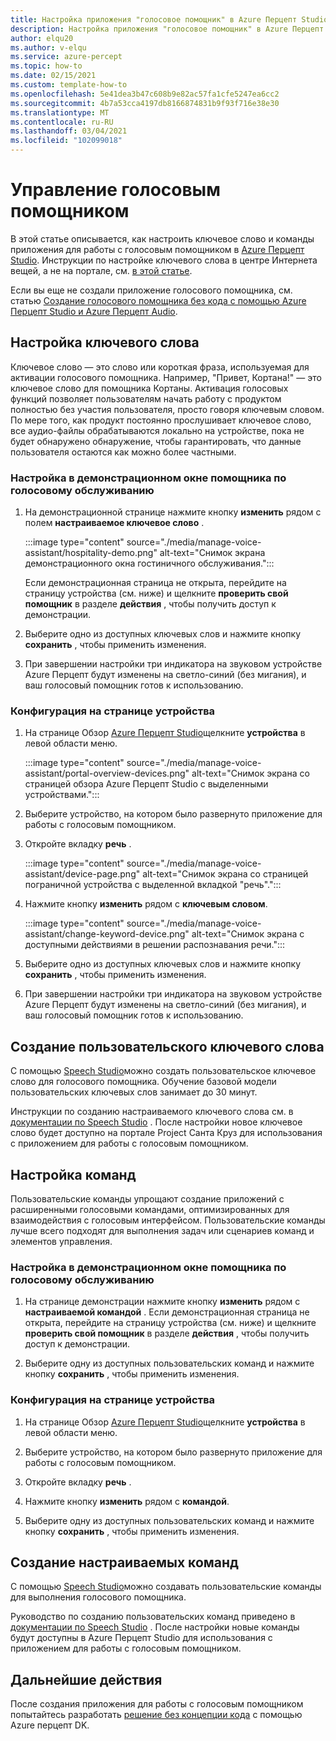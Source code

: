 ```yaml
---
title: Настройка приложения "голосовое помощник" в Azure Перцепт Studio
description: Настройка приложения "голосовое помощник" в Azure Перцепт Studio
author: elqu20
ms.author: v-elqu
ms.service: azure-percept
ms.topic: how-to
ms.date: 02/15/2021
ms.custom: template-how-to
ms.openlocfilehash: 5e41dea3b47c608b9e82ac57fa1cfe5247ea6cc2
ms.sourcegitcommit: 4b7a53cca4197db8166874831b9f93f716e38e30
ms.translationtype: MT
ms.contentlocale: ru-RU
ms.lasthandoff: 03/04/2021
ms.locfileid: "102099018"
---
```

# <a name="managing-your-voice-assistant"></a>Управление голосовым помощником

В этой статье описывается, как настроить ключевое слово и команды приложения для работы с голосовым помощником в [Azure Перцепт Studio](https://go.microsoft.com/fwlink/?linkid=2135819). Инструкции по настройке ключевого слова в центре Интернета вещей, а не на портале, см. [в этой статье](./how-to-configure-voice-assistant.md).

Если вы еще не создали приложение голосового помощника, см. статью [Создание голосового помощника без кода с помощью Azure Перцепт Studio и Azure Перцепт Audio](./tutorial-no-code-speech.md).

## <a name="keyword-configuration"></a>Настройка ключевого слова

Ключевое слово — это слово или короткая фраза, используемая для активации голосового помощника. Например, "Привет, Кортана!" — это ключевое слово для помощника Кортаны. Активация голосовых функций позволяет пользователям начать работу с продуктом полностью без участия пользователя, просто говоря ключевым словом. По мере того, как продукт постоянно прослушивает ключевое слово, все аудио-файлы обрабатываются локально на устройстве, пока не будет обнаружено обнаружение, чтобы гарантировать, что данные пользователя остаются как можно более частными.

### <a name="configuration-within-the-voice-assistant-demo-window"></a>Настройка в демонстрационном окне помощника по голосовому обслуживанию

1. На демонстрационной странице нажмите кнопку **изменить** рядом с полем **настраиваемое ключевое слово** .

    :::image type="content" source="./media/manage-voice-assistant/hospitality-demo.png" alt-text="Снимок экрана демонстрационного окна гостиничного обслуживания.":::

    Если демонстрационная страница не открыта, перейдите на страницу устройства (см. ниже) и щелкните **проверить свой помощник** в разделе **действия** , чтобы получить доступ к демонстрации.

1. Выберите одно из доступных ключевых слов и нажмите кнопку **сохранить** , чтобы применить изменения.

1. При завершении настройки три индикатора на звуковом устройстве Azure Перцепт будут изменены на светло-синий (без мигания), и ваш голосовый помощник готов к использованию.

### <a name="configuration-within-the-device-page"></a>Конфигурация на странице устройства

1. На странице Обзор [Azure Перцепт Studio](https://go.microsoft.com/fwlink/?linkid=2135819)щелкните **устройства** в левой области меню.

    :::image type="content" source="./media/manage-voice-assistant/portal-overview-devices.png" alt-text="Снимок экрана со страницей обзора Azure Перцепт Studio с выделенными устройствами.":::

1. Выберите устройство, на котором было развернуто приложение для работы с голосовым помощником.

1. Откройте вкладку **речь** .

    :::image type="content" source="./media/manage-voice-assistant/device-page.png" alt-text="Снимок экрана со страницей пограничной устройства с выделенной вкладкой &quot;речь&quot;.":::

1. Нажмите кнопку **изменить** рядом с **ключевым словом**.

    :::image type="content" source="./media/manage-voice-assistant/change-keyword-device.png" alt-text="Снимок экрана с доступными действиями в решении распознавания речи.":::

1. Выберите одно из доступных ключевых слов и нажмите кнопку **сохранить** , чтобы применить изменения.

1. При завершении настройки три индикатора на звуковом устройстве Azure Перцепт будут изменены на светло-синий (без мигания), и ваш голосовый помощник готов к использованию.

## <a name="create-a-custom-keyword"></a>Создание пользовательского ключевого слова

С помощью [Speech Studio](https://speech.microsoft.com/)можно создать пользовательское ключевое слово для голосового помощника. Обучение базовой модели пользовательских ключевых слов занимает до 30 минут.

Инструкции по созданию настраиваемого ключевого слова см. в [документации по Speech Studio](https://docs.microsoft.com/azure/cognitive-services/speech-service/speech-devices-sdk-create-kws) . После настройки новое ключевое слово будет доступно на портале Project Санта Круз для использования с приложением для работы с голосовым помощником.

## <a name="commands-configuration"></a>Настройка команд

Пользовательские команды упрощают создание приложений с расширенными голосовыми командами, оптимизированных для взаимодействия с голосовым интерфейсом. Пользовательские команды лучше всего подходят для выполнения задач или сценариев команд и элементов управления.

### <a name="configuration-within-the-voice-assistant-demo-window"></a>Настройка в демонстрационном окне помощника по голосовому обслуживанию

1. На странице демонстрации нажмите кнопку **изменить** рядом с **настраиваемой командой** . Если демонстрационная страница не открыта, перейдите на страницу устройства (см. ниже) и щелкните **проверить свой помощник** в разделе **действия** , чтобы получить доступ к демонстрации.

1. Выберите одну из доступных пользовательских команд и нажмите кнопку **сохранить** , чтобы применить изменения.

### <a name="configuration-within-the-device-page"></a>Конфигурация на странице устройства

1. На странице Обзор [Azure Перцепт Studio](https://go.microsoft.com/fwlink/?linkid=2135819)щелкните **устройства** в левой области меню.

1. Выберите устройство, на котором было развернуто приложение для работы с голосовым помощником.

1. Откройте вкладку **речь** .

1. Нажмите кнопку **изменить** рядом с **командой**.

1. Выберите одну из доступных пользовательских команд и нажмите кнопку **сохранить** , чтобы применить изменения.

## <a name="create-custom-commands"></a>Создание настраиваемых команд

С помощью [Speech Studio](https://speech.microsoft.com/)можно создавать пользовательские команды для выполнения голосового помощника.

Руководство по созданию пользовательских команд приведено в [документации по Speech Studio](https://docs.microsoft.com/azure/cognitive-services/speech-service/quickstart-custom-commands-application) . После настройки новые команды будут доступны в Azure Перцепт Studio для использования с приложением для работы с голосовым помощником.

## <a name="next-steps"></a>Дальнейшие действия

После создания приложения для работы с голосовым помощником попытайтесь разработать [решение без концепции кода](./tutorial-nocode-vision.md) с помощью Azure перцепт DK.